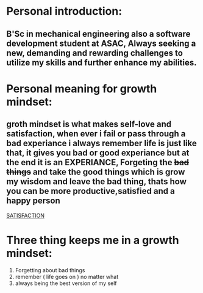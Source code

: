 # Personal introduction:
## B'Sc in mechanical engineering also a software development student at ASAC, Always seeking a new, demanding and rewarding challenges to utilize my skills and further enhance my abilities.
# Personal meaning for growth mindset:
## groth mindset is what makes self-love and satisfaction, when ever i fail or pass through a bad experiance i always remember life is just like that, it gives you bad or good experiance but at the end it is an **EXPERIANCE**, Forgeting the ~~bad things~~ and take the good things which is grow my wisdom and leave the bad thing, thats how you can be more productive,satisfied and a happy person
[SATISFACTION](satisfaction.jpg)
# Three thing keeps me in a growth mindset:
1. Forgetting about bad things
2. remember ( life goes on ) no matter what
3. always being the best version of my self
